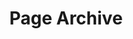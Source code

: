 ---
title: "Page Archive"
layout: archive
permalink: /page-archive/
author_profile: true
comments: false
sidenav: true
reviews: true
adds: true
---
